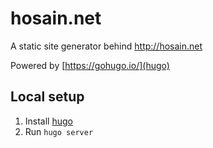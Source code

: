 # hosain.net

A static site generator behind http://hosain.net

Powered by [https://gohugo.io/](hugo)

## Local setup

1. Install [hugo](https://gohugo.io/)
2. Run `hugo server`
